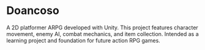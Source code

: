 # Doancoso
A 2D platformer ARPG developed with Unity. This project features character movement, enemy AI, combat mechanics, and item collection. Intended as a learning project and foundation for future action RPG games.
